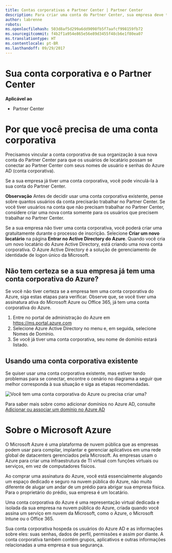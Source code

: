 ```yaml
---
title: Contas corporativas e Partner Center | Partner Center
description: Para criar uma conta do Partner Center, sua empresa deve ter uma conta corporativa.
author: labrenne
robots: 
ms.openlocfilehash: 503d8af5d299a6dd9098fb5f7aafcf998159fb72
ms.sourcegitcommit: f4b2f1a954e865e56e89d3455f48cb6e1f80ea07
ms.translationtype: HT
ms.contentlocale: pt-BR
ms.lasthandoff: 09/29/2017
---
```

# <a name="your-work-account-and-partner-center"></a>Sua conta corporativa e o Partner Center  

**Aplicável ao**

-  Partner Center

# <a name="why-you-need-a-work-account"></a>Por que você precisa de uma conta corporativa

Precisamos vincular a conta corporativa de sua organização à sua nova conta do Partner Center para que os usuários de locatário possam se conectar ao Partner Center com seus nomes de usuário e senhas do Azure AD (conta corporativa).

Se a sua empresa já tiver uma conta corporativa, você pode vinculá-la à sua conta do Partner Center. 

**Observação** Antes de decidir usar uma conta corporativa existente, pense sobre quantos usuários da conta precisarão trabalhar no Partner Center. Se você tiver usuários na conta que não precisam trabalhar no Partner Center, considere criar uma nova conta somente para os usuários que precisem trabalhar no Partner Center.

Se a sua empresa não tiver uma conta corporativa, você poderá criar uma gratuitamente durante o processo de inscrição. Selecione **Criar um novo locatário** na página **Entrar no Active Directory do Azure**. Quando você cria um novo locatário do Azure Active Directory, está criando uma nova conta corporativa. O Azure Active Directory é a solução de gerenciamento de identidade de logon único da Microsoft.

## <a name="not-sure-if-your-company-already-has-an-azure-work-account"></a>Não tem certeza se a sua empresa já tem uma conta corporativa do Azure?

Se você não tiver certeza se a empresa tem uma conta corporativa do Azure, siga estas etapas para verificar. Observe que, se você tiver uma assinatura ativa do Microsoft Azure ou Office 365, já tem uma conta corporativa do Azure.
1.  Entre no portal de administração do Azure em https://ms.portal.azure.com
2.  Selecione Azure Active Directory no menu e, em seguida, selecione Nomes de Domínio.
3.  Se você já tiver uma conta corporativa, seu nome de domínio estará listado.

## <a name="using-an-existing-work-account"></a>Usando uma conta corporativa existente

Se quiser usar uma conta corporativa existente, mas estiver tendo problemas para se conectar, encontre o cenário no diagrama a seguir que melhor corresponda à sua situação e siga as etapas recomendadas. 

![Você tem uma conta corporativa do Azure ou precisa criar uma?](images/onboardingAADFlow.png)

Para saber mais sobre como adicionar domínios no Azure AD, consulte [Adicionar ou associar um domínio no Azure AD](https://docs.microsoft.com/azure/active-directory/active-directory-add-domain)

# <a name="about-microsoft-azure"></a>Sobre o Microsoft Azure

O Microsoft Azure é uma plataforma de nuvem pública que as empresas podem usar para compilar, implantar e gerenciar aplicativos em uma rede global de datacenters gerenciados pela Microsoft. As empresas usam o Azure para criar uma infraestrutura de TI virtual com funções virtuais ou serviços, em vez de computadores físicos. 

Ao comprar uma assinatura do Azure, você está essencialmente alugando um espaço dedicado e seguro na nuvem pública do Azure, não muito diferente de alugar um andar de um prédio para abrigar sua empresa física. Para o proprietário do prédio, sua empresa é um locatário. 

Uma conta corporativa do Azure é uma representação virtual dedicada e isolada da sua empresa na nuvem pública do Azure, criada quando você assina um serviço em nuvem da Microsoft, como o Azure, o Microsoft Intune ou o Office 365. 

Sua conta corporativa hospeda os usuários do Azure AD e as informações sobre eles: suas senhas, dados de perfil, permissões e assim por diante. A conta corporativa também contém grupos, aplicativos e outras informações relacionadas a uma empresa e sua segurança. 

